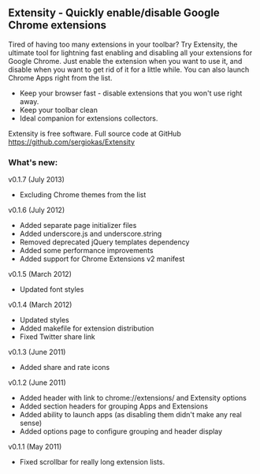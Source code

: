 ## Extensity - Quickly enable/disable Google Chrome extensions

Tired of having too many extensions in your toolbar? Try Extensity, the ultimate tool 
for lightning fast enabling and disabling all your extensions for Google Chrome. 
Just enable the extension when you want to use it, and disable when you want to 
get rid of it for a little while. You can also launch Chrome Apps right from the list.

* Keep your browser fast - disable extensions that you won't use right away.
* Keep your toolbar clean
* Ideal companion for extensions collectors.

Extensity is free software. Full source code at GitHub https://github.com/sergiokas/Extensity

### What's new: 

v0.1.7 (July 2013)
- Excluding Chrome themes from the list

v0.1.6 (July 2012)
- Added separate page initializer files
- Added underscore.js and underscore.string
- Removed deprecated jQuery templates dependency
- Added some performance improvements
- Added support for Chrome Extensions v2 manifest

v0.1.5 (March 2012)
- Updated font styles

v0.1.4 (March 2012)
- Updated styles
- Added makefile for extension distribution
- Fixed Twitter share link

v0.1.3 (June 2011)
- Added share and rate icons

v0.1.2 (June 2011)
- Added header with link to chrome://extensions/ and Extensity options
- Added section headers for grouping Apps and Extensions
- Added ability to launch apps (as disabling them didn't make any real sense)
- Added options page to configure grouping and header display

v0.1.1 (May 2011)
- Fixed scrollbar for really long extension lists.

